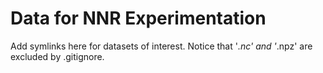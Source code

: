 # Data for NNR Experimentation

Add symlinks here for datasets of interest. Notice that '*.nc' and '*.npz' are excluded by .gitignore.

